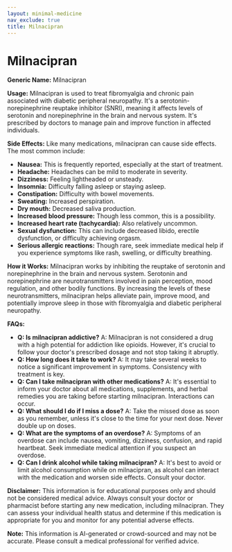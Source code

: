 ```yaml
---
layout: minimal-medicine
nav_exclude: true
title: Milnacipran
---
```


# Milnacipran

**Generic Name:** Milnacipran

**Usage:**  Milnacipran is used to treat fibromyalgia and chronic pain associated with diabetic peripheral neuropathy.  It's a serotonin-norepinephrine reuptake inhibitor (SNRI), meaning it affects levels of serotonin and norepinephrine in the brain and nervous system.  It's prescribed by doctors to manage pain and improve function in affected individuals.

**Side Effects:**  Like many medications, milnacipran can cause side effects.  The most common include:

* **Nausea:** This is frequently reported, especially at the start of treatment.
* **Headache:**  Headaches can be mild to moderate in severity.
* **Dizziness:**  Feeling lightheaded or unsteady.
* **Insomnia:** Difficulty falling asleep or staying asleep.
* **Constipation:** Difficulty with bowel movements.
* **Sweating:** Increased perspiration.
* **Dry mouth:**  Decreased saliva production.
* **Increased blood pressure:** Though less common, this is a possibility.
* **Increased heart rate (tachycardia):** Also relatively uncommon.
* **Sexual dysfunction:** This can include decreased libido, erectile dysfunction, or difficulty achieving orgasm.
* **Serious allergic reactions:** Though rare, seek immediate medical help if you experience symptoms like rash, swelling, or difficulty breathing.


**How it Works:** Milnacipran works by inhibiting the reuptake of serotonin and norepinephrine in the brain and nervous system. Serotonin and norepinephrine are neurotransmitters involved in pain perception, mood regulation, and other bodily functions. By increasing the levels of these neurotransmitters, milnacipran helps alleviate pain, improve mood, and potentially improve sleep in those with fibromyalgia and diabetic peripheral neuropathy.

**FAQs:**

* **Q: Is milnacipran addictive?**  A:  Milnacipran is not considered a drug with a high potential for addiction like opioids. However, it's crucial to follow your doctor's prescribed dosage and not stop taking it abruptly.
* **Q: How long does it take to work?** A:  It may take several weeks to notice a significant improvement in symptoms.  Consistency with treatment is key.
* **Q: Can I take milnacipran with other medications?** A:  It's essential to inform your doctor about all medications, supplements, and herbal remedies you are taking before starting milnacipran.  Interactions can occur.
* **Q: What should I do if I miss a dose?** A:  Take the missed dose as soon as you remember, unless it's close to the time for your next dose.  Never double up on doses.
* **Q: What are the symptoms of an overdose?** A:  Symptoms of an overdose can include nausea, vomiting, dizziness, confusion, and rapid heartbeat. Seek immediate medical attention if you suspect an overdose.
* **Q: Can I drink alcohol while taking milnacipran?** A:  It's best to avoid or limit alcohol consumption while on milnacipran, as alcohol can interact with the medication and worsen side effects.  Consult your doctor.


**Disclaimer:** This information is for educational purposes only and should not be considered medical advice. Always consult your doctor or pharmacist before starting any new medication, including milnacipran.  They can assess your individual health status and determine if this medication is appropriate for you and monitor for any potential adverse effects.


**Note:** This information is AI-generated or crowd-sourced and may not be accurate. Please consult a medical professional for verified advice.